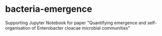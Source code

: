 # bacteria-emergence
Supporting Jupyter Notebook for paper "Quantifying emergence and self-organisation of Enterobacter cloacae microbial communities"
